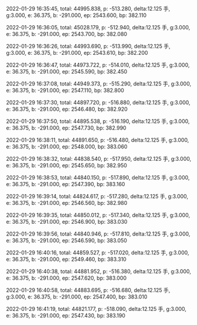 2022-01-29 16:35:45, total: 44995.838, p: -513.280, delta:12.125 手, g:3.000, e: 36.375, b: -291.000, ep: 2543.600, bp: 382.110

2022-01-29 16:36:05, total: 45028.179, p: -512.940, delta:12.125 手, g:3.000, e: 36.375, b: -291.000, ep: 2543.700, bp: 382.080

2022-01-29 16:36:26, total: 44993.690, p: -513.990, delta:12.125 手, g:3.000, e: 36.375, b: -291.000, ep: 2543.610, bp: 382.200

2022-01-29 16:36:47, total: 44973.722, p: -514.010, delta:12.125 手, g:3.000, e: 36.375, b: -291.000, ep: 2545.590, bp: 382.450

2022-01-29 16:37:08, total: 44949.373, p: -515.290, delta:12.125 手, g:3.000, e: 36.375, b: -291.000, ep: 2547.110, bp: 382.800

2022-01-29 16:37:30, total: 44897.720, p: -516.880, delta:12.125 手, g:3.000, e: 36.375, b: -291.000, ep: 2546.480, bp: 382.920

2022-01-29 16:37:50, total: 44895.538, p: -516.190, delta:12.125 手, g:3.000, e: 36.375, b: -291.000, ep: 2547.730, bp: 382.990

2022-01-29 16:38:11, total: 44891.650, p: -516.480, delta:12.125 手, g:3.000, e: 36.375, b: -291.000, ep: 2548.000, bp: 383.060

2022-01-29 16:38:32, total: 44838.540, p: -517.950, delta:12.125 手, g:3.000, e: 36.375, b: -291.000, ep: 2545.650, bp: 382.950

2022-01-29 16:38:53, total: 44840.150, p: -517.890, delta:12.125 手, g:3.000, e: 36.375, b: -291.000, ep: 2547.390, bp: 383.160

2022-01-29 16:39:14, total: 44824.617, p: -517.280, delta:12.125 手, g:3.000, e: 36.375, b: -291.000, ep: 2546.560, bp: 382.980

2022-01-29 16:39:35, total: 44850.012, p: -517.340, delta:12.125 手, g:3.000, e: 36.375, b: -291.000, ep: 2546.900, bp: 383.030

2022-01-29 16:39:56, total: 44840.946, p: -517.810, delta:12.125 手, g:3.000, e: 36.375, b: -291.000, ep: 2546.590, bp: 383.050

2022-01-29 16:40:16, total: 44859.527, p: -517.020, delta:12.125 手, g:3.000, e: 36.375, b: -291.000, ep: 2549.460, bp: 383.310

2022-01-29 16:40:38, total: 44881.952, p: -516.380, delta:12.125 手, g:3.000, e: 36.375, b: -291.000, ep: 2547.620, bp: 383.000

2022-01-29 16:40:58, total: 44883.695, p: -516.680, delta:12.125 手, g:3.000, e: 36.375, b: -291.000, ep: 2547.400, bp: 383.010

2022-01-29 16:41:19, total: 44821.177, p: -518.090, delta:12.125 手, g:3.000, e: 36.375, b: -291.000, ep: 2547.430, bp: 383.190